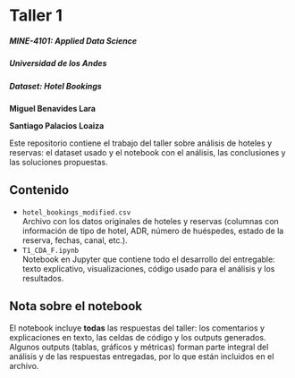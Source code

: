 # Taller 1

##### MINE-4101: Applied Data Science
##### Universidad de los Andes

##### Dataset: Hotel Bookings

**Miguel Benavides Lara**   

**Santiago Palacios Loaiza**


Este repositorio contiene el trabajo del taller sobre análisis de hoteles y reservas: el dataset usado y el notebook con el análisis, las conclusiones y las soluciones propuestas.

## Contenido
- `hotel_bookings_modified.csv`  
  Archivo con los datos originales de hoteles y reservas (columnas con información de tipo de hotel, ADR, número de huéspedes, estado de la reserva, fechas, canal, etc.).  
- `T1_CDA_F.ipynb`  
  Notebook en Jupyter que contiene todo el desarrollo del entregable: texto explicativo, visualizaciones, código usado para el análisis y los resultados.

## Nota sobre el notebook
El notebook incluye **todas** las respuestas del taller: los comentarios y explicaciones en texto, las celdas de código y los outputs generados. Algunos outputs (tablas, gráficos y métricas) forman parte integral del análisis y de las respuestas entregadas, por lo que están incluidos en el archivo.

